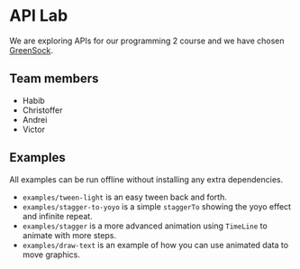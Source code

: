 # API Lab

We are exploring APIs for our programming 2 course and we have chosen [GreenSock](https://greensock.com/).

## Team members

- Habib
- Christoffer
- Andrei
- Victor

## Examples

All examples can be run offline without installing any extra dependencies.

- `examples/tween-light` is an easy tween back and forth.
- `examples/stagger-to-yoyo` is a simple `staggerTo` showing the yoyo effect and infinite repeat.
- `examples/stagger` is a more advanced animation using `TimeLine` to animate with more steps.
- `examples/draw-text` is an example of how you can use animated data to move graphics.
